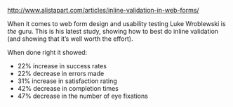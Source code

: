 <!--
slug: luke-wroblewski-on-inline-form-vaildation
date: Thu Sep 03 2009 16:55:21 GMT+0200 (CEST)
tags: usability, web design
title: Luke Wroblewski on Inline Validation
id: 178825485
link: http://joreteg.com/post/178825485/luke-wroblewski-on-inline-form-vaildation
raw: {"blog_name":"henrikjoreteg","id":178825485,"post_url":"http://joreteg.com/post/178825485/luke-wroblewski-on-inline-form-vaildation","slug":"luke-wroblewski-on-inline-form-vaildation","type":"link","date":"2009-09-03 14:55:21 GMT","timestamp":1251989721,"state":"published","format":"html","reblog_key":"Ty05gi6T","tags":["usability","web design"],"short_url":"http://tmblr.co/ZgL_YyAgAaD","recommended_source":null,"recommended_color":null,"highlighted":[],"note_count":0,"title":"Luke Wroblewski on Inline Validation","url":"http://www.alistapart.com/articles/inline-validation-in-web-forms/","link_author":null,"excerpt":null,"publisher":"alistapart.com","description":"<p>When it comes to web form design and usability testing Luke Wroblewski is <em>the</em> guru. This is his latest study, showing how to best do inline validation (and showing that it&rsquo;s well worth the effort).</p>\n\n<p>When done right it showed:</p>\n\n<ul><li>22% increase in success rates</li>\n<li>22% decrease in errors made</li>\n<li>31% increase in satisfaction rating</li>\n<li>42% decrease in completion times</li>\n<li>47% decrease in the number of eye fixations</li>\n</ul>","reblog":{"tree_html":"","comment":"<p><p>When it comes to web form design and usability testing Luke Wroblewski is <em>the</em> guru. This is his latest study, showing how to best do inline validation (and showing that it’s well worth the effort).</p>\n\n<p>When done right it showed:</p>\n\n<ul><li>22% increase in success rates</li>\n<li>22% decrease in errors made</li>\n<li>31% increase in satisfaction rating</li>\n<li>42% decrease in completion times</li>\n<li>47% decrease in the number of eye fixations</li>\n</ul></p>"},"trail":[{"blog":{"name":"henrikjoreteg","active":true,"theme":{"header_full_width":1500,"header_full_height":500,"header_focus_width":676,"header_focus_height":380,"avatar_shape":"circle","background_color":"#F6F6F6","body_font":"Helvetica Neue","header_bounds":"0,1249,380,573","header_image":"http://static.tumblr.com/df7befc8b0387cf597578e613c221cb3/uzkwgdq/FAjnt7hyg/tumblr_static_agmw2bdhkjs4ws4sscw44swgc.jpg","header_image_focused":"http://static.tumblr.com/df7befc8b0387cf597578e613c221cb3/uzkwgdq/1oSnt7hyh/tumblr_static_tumblr_static_agmw2bdhkjs4ws4sscw44swgc_focused_v3.jpg","header_image_scaled":"http://static.tumblr.com/df7befc8b0387cf597578e613c221cb3/uzkwgdq/FAjnt7hyg/tumblr_static_agmw2bdhkjs4ws4sscw44swgc_2048_v2.jpg","header_stretch":true,"link_color":"#529ECC","show_avatar":true,"show_description":true,"show_header_image":true,"show_title":true,"title_color":"#444444","title_font":"Helvetica Neue","title_font_weight":"bold"}},"post":{"id":"178825485"},"content_raw":"<p><p>When it comes to web form design and usability testing Luke Wroblewski is <em>the</em> guru. This is his latest study, showing how to best do inline validation (and showing that it’s well worth the effort).</p>\n\n<p>When done right it showed:</p>\n\n<ul><li>22% increase in success rates</li>\n<li>22% decrease in errors made</li>\n<li>31% increase in satisfaction rating</li>\n<li>42% decrease in completion times</li>\n<li>47% decrease in the number of eye fixations</li>\n</ul></p>","content":"<p><p>When it comes to web form design and usability testing Luke Wroblewski is <em>the</em> guru. This is his latest study, showing how to best do inline validation (and showing that it’s well worth the effort).</p>\n\n<p>When done right it showed:</p>\n\n<ul><li>22% increase in success rates</li>\n<li>22% decrease in errors made</li>\n<li>31% increase in satisfaction rating</li>\n<li>42% decrease in completion times</li>\n<li>47% decrease in the number of eye fixations</li>\n</ul></p>","is_current_item":true,"is_root_item":true}],"body":"<a href=\"http://www.alistapart.com/articles/inline-validation-in-web-forms/\">http://www.alistapart.com/articles/inline-validation-in-web-forms/</a>\n\n<p>When it comes to web form design and usability testing Luke Wroblewski is <em>the</em> guru. This is his latest study, showing how to best do inline validation (and showing that it&rsquo;s well worth the effort).</p>\n\n<p>When done right it showed:</p>\n\n<ul><li>22% increase in success rates</li>\n<li>22% decrease in errors made</li>\n<li>31% increase in satisfaction rating</li>\n<li>42% decrease in completion times</li>\n<li>47% decrease in the number of eye fixations</li>\n</ul>"}
publish: 2009-09-03
-->


<http://www.alistapart.com/articles/inline-validation-in-web-forms/>

When it comes to web form design and usability testing Luke Wroblewski
is *the* guru. This is his latest study, showing how to best do inline
validation (and showing that it’s well worth the effort).

When done right it showed:

-   22% increase in success rates
-   22% decrease in errors made
-   31% increase in satisfaction rating
-   42% decrease in completion times
-   47% decrease in the number of eye fixations


